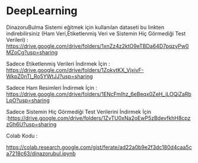 # DeepLearning
DinazoruBulma
 Sistemi eğitmek için kullanılan dataseti bu linkten indirebilirsiniz (Ham Veri,Etiketlenmiş Veri ve Sistemin Hiç Görmediği Test Verileri) :
 https://drive.google.com/drive/folders/1xnZz4z2ktO9eTBDa64D7pqzyPw0MZoCg?usp=sharing
 
 Sadece Etiketlenmiş Verileri İndirmek İçin : https://drive.google.com/drive/folders/1ZokytKX_VjxivF-WkpZ0nTl_Ro5YWtJJ?usp=sharing                    
 
 Sadece Ham Resimleri İndirmek İçin : https://drive.google.com/drive/folders/1ENcFmIhz_6eBeqx0ZeH_jLOQiZaRbLpO?usp=sharing
 
 Sadece Sistemin Hiç Görmediği Test Verilerini İndirmek İçin :https://drive.google.com/drive/folders/1ZvTU0xNa2oEwP5zBdevfkhH8cpzzGh6U?usp=sharing


Colab Kodu :

https://colab.research.google.com/gist/ferate/ad22a0b9e2f3dc180d4caa5ca7218c63/dinazorubul.ipynb
